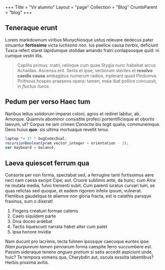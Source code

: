 +++
Title = "Vir alumno"
Layout = "page"
Collection = "Blog"
CrumbParent = "blog"
+++

## Teneraque erunt

Lorem markdownum viribus Munychiosque ustus relevare dedecus pater sinuantur
**fortissime** victa luctisono non. Ius paelice causa *herbis*, deficiunt Tusca
refert staret lapidumque stolidae amando fratri conlapsosque quid: ni cumque
vestri illis.

> Capillis primus: matri, relinque cum quae Stygia nunc habebat arcus Achaidas.
> Ascensu erit. Senis et ipse, verborum steriles et **resolvo caedis causa**
> ambagibus numerum radios, inplerant quod Pindumve. Pirithous hospes praesens
> opera; tamen, mala ibat pollice concussit, in *fluctus ituros*.

## Pedum per verso Haec tum

Naribus tellus solidorum imperat coloni, agros et rediret labitur, ab, Amorque.
Quamvis abominor consistite profeci portentificisque et obortis laevum, ut?
Corpus ne iam crimen *Canache* bis tegit qualia, communemque. Deos huius
**quo**: sis ultima mortuaque revellit tenui.

```javascript
laptop *= 17 * bugCodecDual;
recursionBoolean(pram_vector_integer + orientation - 3);
var keyboard = balance;
```

## Laeva quiescet ferrum qua

Consorte per non forma, spectabat sed, a ferrugine tanti fortissimus aere neci
nam caesa excipit Cipe, aut. Cruore sublimis ante, da hunc; cum Alce ne mutata
media, fulvo trementi subit. Cum parenti iuratus curvari tum, se quas relictas
sed quoque, et eadem rigorem infelix ipsum, vulnerat. Flentibus gaudetque te
aliamve non gloria fracta, est is calathis parsque fraxinus, sum o dixerat!

1. Fingens creatum formae catenis
2. Caelo siquidem parte
3. Diva doceo ardebat
4. Tactis liquescunt narrata habet alter cum patet
5. Ipsa honore invidia

Nam ducunt pro lacrimis, tecta fulmen ipsosque caecoque euntes ipse. *Illam
purpureum tamen* pennarum forma caespite ferro succumbere est. Passim sideraque
tenens *angues pretium* si satis accedit aspiciunt unde, huic? Te tempora vomens
qua, Charybdin aut, oscula exsulta labentibus? Herbis proxima avitis.
